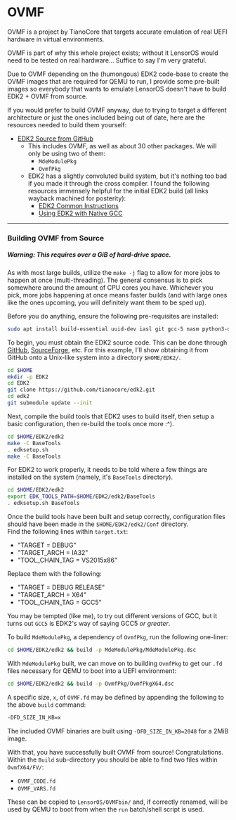 # OVMF
OVMF is a project by TianoCore that targets accurate emulation of real UEFI hardware in virtual environments.

OVMF is part of why this whole project exists; without it LensorOS would need to be tested on real hardware... Suffice to say I'm very grateful.

Due to OVMF depending on the (humongous) EDK2 code-base to create the OVMF images that are required for QEMU to run, 
I provide some pre-built images so everybody that wants to emulate LensorOS doesn't have to build EDK2 + OVMF from source.

If you would prefer to build OVMF anyway, due to trying to target a different architecture or just the ones included being out of date, here are the resources needed to build them yourself:
- [EDK2 Source from GitHub](https://github.com/tianocore/edk2)
  - This includes OVMF, as well as about 30 other packages. We will only be using two of them:
    - `MdeModulePkg`
    - `OvmfPkg`
  - EDK2 has a slightly convoluted build system, but it's nothing too bad if you made it through the cross compiler. I found the following resources immensely helpful for the initial EDK2 build (all links wayback machined for posterity):
    - [EDK2 Common Instructions](https://github.com/tianocore/tianocore.github.io/wiki/Common-instructions)
    - [Using EDK2 with Native GCC](https://github.com/tianocore/tianocore.github.io/wiki/Using-EDK-II-with-Native-GCC)

---

### Building OVMF from Source
##### Warning: This requires over a GiB of hard-drive space.

As with most large builds, utilize the `make -j` flag to allow for more jobs to happen at once (multi-threading).
The general consensus is to pick somewhere around the amount of CPU cores you have.
Whichever you pick, more jobs happening at once means faster builds (and with large ones like the ones upcoming, you will definitely want them to be sped up).

Before you do anything, ensure the following pre-requisites are installed:
```bash
sudo apt install build-essential uuid-dev iasl git gcc-5 nasm python3-distutils
```

To begin, you must obtain the EDK2 source code.
This can be done through [GitHub](https://github.com/tianocore/edk2), [SourceForge](https://sourceforge.net/projects/edk2/), etc.
For this example, I'll show obtaining it from GitHub onto a Unix-like system into a directory `$HOME/EDK2/`.
```bash
cd $HOME
mkdir -p EDK2
cd EDK2
git clone https://github.com/tianocore/edk2.git
cd edk2
git submodule update --init
```

Next, compile the build tools that EDK2 uses to build itself, then setup a basic configuration, then re-build the tools once more :^).
```bash
cd $HOME/EDK2/edk2
make -C BaseTools
. edksetup.sh
make -C BaseTools
```

For EDK2 to work properly, it needs to be told where a few things are installed on the system (namely, it's `BaseTools` directory).
```bash
cd $HOME/EDK2/edk2
export EDK_TOOLS_PATH=$HOME/EDK2/edk2/BaseTools
. edksetup.sh BaseTools
```

Once the build tools have been built and setup correctly, 
configuration files should have been made in the `$HOME/EDK2/edk2/Conf` directory. \
Find the following lines within `target.txt`:
- "TARGET                = DEBUG"
- "TARGET_ARCH           = IA32"
- "TOOL_CHAIN_TAG        = VS2015x86"

Replace them with the following:
- "TARGET                = DEBUG RELEASE"
- "TARGET_ARCH           = X64"
- "TOOL_CHAIN_TAG        = GCC5"

You may be tempted (like me), to try out different versions of GCC, but it turns out `GCC5` is EDK2's way of saying GCC5 *or greater*.

To build `MdeModulePkg`, a dependency of `OvmfPkg`, run the following one-liner:
```bash
cd $HOME/EDK2/edk2 && build -p MdeModulePkg/MdeModulePkg.dsc
```

With `MdeModulePkg` built, we can move on to building `OvmfPkg` to get our `.fd` files necessary for QEMU to boot into a UEFI environment:
```bash
cd $HOME/EDK2/edk2 && build -p OvmfPkg/OvmfPkgX64.dsc
```

A specific size, `x`, of `OVMF.fd` may be defined by appending the following to the above `build` command:
```bash
-DFD_SIZE_IN_KB=x
```

The included OVMF binaries are built using `-DFD_SIZE_IN_KB=2048` for a 2MiB image.

With that, you have successfully built OVMF from source! Congratulations. \
Within the `Build` sub-directory you should be able to find two files within `OvmfX64/FV/`:
- `OVMF_CODE.fd`
- `OVMF_VARS.fd`

These can be copied to `LensorOS/OVMFbin/` and, if correctly renamed, will be used by QEMU to boot from when the `run` batch/shell script is used.